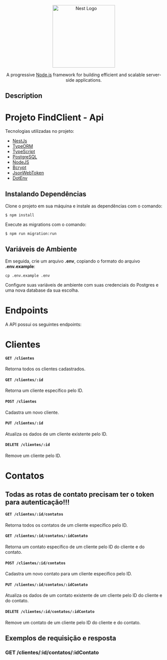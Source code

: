 <p align="center">
  <a href="http://nestjs.com/" target="blank"><img src="https://nestjs.com/img/logo-small.svg" width="200" alt="Nest Logo" /></a>
</p>

[circleci-image]: https://img.shields.io/circleci/build/github/nestjs/nest/master?token=abc123def456
[circleci-url]: https://circleci.com/gh/nestjs/nest

  <p align="center">A progressive <a href="http://nodejs.org" target="_blank">Node.js</a> framework for building efficient and scalable server-side applications.</p>
    <p align="center">

## Description

# Projeto FindClient - Api

Tecnologias utilizadas no projeto:

- [NestJs]()
- [TypeORM](https://typeorm.io/)
- [TypeScript](https://www.typescriptlang.org/)
- [PostgreSQL](https://www.postgresql.org/)
- [NodeJS](https://nodejs.org/en/)
- [Bcrypt](https://www.npmjs.com/package/bcrypt)
- [JsonWebToken](https://www.npmjs.com/package/jsonwebtoken)
- [DotEnv](https://www.npmjs.com/package/dotenv)

## Instalando Dependências

Clone o projeto em sua máquina e instale as dependências com o comando:

```shell
$ npm install
```

Execute as migrations com o comando:

```shell
$ npm run migration:run
```

## Variáveis de Ambiente

Em seguida, crie um arquivo **.env**, copiando o formato do arquivo **.env.example**:

```
cp .env.example .env
```

Configure suas variáveis de ambiente com suas credenciais do Postgres e uma nova database da sua escolha.

# Endpoints

A API possui os seguintes endpoints:

# Clientes

#### `GET /clientes`

Retorna todos os clientes cadastrados.

#### `GET /clientes/:id`

Retorna um cliente específico pelo ID.

#### `POST /clientes`

Cadastra um novo cliente.

#### `PUT /clientes/:id`

Atualiza os dados de um cliente existente pelo ID.

#### `DELETE /clientes/:id`

Remove um cliente pelo ID.

# Contatos

## Todas as rotas de contato precisam ter o token para autenticação!!!

#### `GET /clientes/:id/contatos`

Retorna todos os contatos de um cliente específico pelo ID.

#### `GET /clientes/:id/contatos/:idContato`

Retorna um contato específico de um cliente pelo ID do cliente e do contato.

#### `POST /clientes/:id/contatos`

Cadastra um novo contato para um cliente específico pelo ID.

#### `PUT /clientes/:id/contatos/:idContato`

Atualiza os dados de um contato existente de um cliente pelo ID do cliente e do contato.

#### `DELETE /clientes/:id/contatos/:idContato`

Remove um contato de um cliente pelo ID do cliente e do contato.

## Exemplos de requisição e resposta

### GET /clientes/:id/contatos/:idContato
